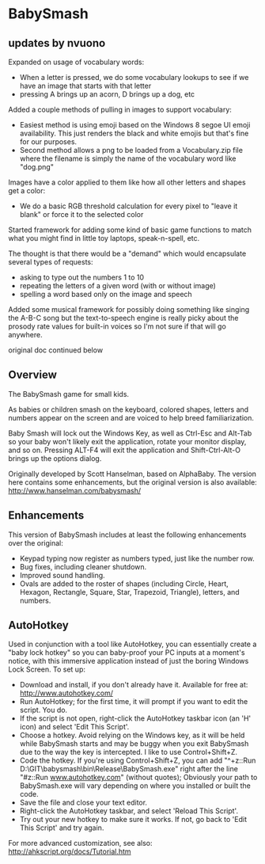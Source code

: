 BabySmash
=========
## updates by nvuono
Expanded on usage of vocabulary words:
* When a letter is pressed, we do some vocabulary lookups to see if we have an image that starts with that letter
* pressing A brings up an acorn, D brings up a dog, etc

Added a couple methods of pulling in images to support vocabulary:
* Easiest method is using emoji based on the Windows 8 segoe UI emoji availability. This just renders the black and white emojis but that's fine for our purposes.
* Second method allows a png to be loaded from a Vocabulary.zip file where the filename is simply the name of the vocabulary word like "dog.png" 

Images have a color applied to them like how all other letters and shapes get a color:
* We do a basic RGB threshold calculation for every pixel to "leave it blank" or force it to the selected color

Started framework for adding some kind of basic game functions to match what you might find in little toy laptops, speak-n-spell, etc.

The thought is that there would be a "demand" which would encapsulate several types of requests:
 * asking to type out the numbers 1 to 10
 * repeating the letters of a given word (with or without image)
 * spelling a word based only on the image and speech

 Added some musical framework for possibly doing something like singing the A-B-C song but the text-to-speech engine is really picky about the prosody rate values for built-in voices so I'm not sure if that will go anywhere.

original doc continued below

## Overview
The BabySmash game for small kids.  

As babies or children smash on the keyboard, colored shapes, letters and numbers appear on the screen and are voiced to help breed familiarization.

Baby Smash will lock out the Windows Key, as well as Ctrl-Esc and Alt-Tab so your baby won't likely exit the application, rotate your monitor display, and so on. Pressing ALT-F4 will exit the application and Shift-Ctrl-Alt-O brings up the options dialog.

Originally developed by Scott Hanselman, based on AlphaBaby. The version here contains some enhancements, but the original version is also available: http://www.hanselman.com/babysmash/

## Enhancements
This version of BabySmash includes at least the following enhancements over the original:
* Keypad typing now register as numbers typed, just like the number row.
* Bug fixes, including cleaner shutdown.
* Improved sound handling.
* Ovals are added to the roster of shapes (including Circle, Heart, Hexagon, Rectangle, Square, Star, Trapezoid, Triangle), letters, and numbers.

## AutoHotkey
Used in conjunction with a tool like AutoHotkey, you can essentially create a "baby lock hotkey" so you can baby-proof your PC inputs at a moment's notice, with this immersive application instead of just the boring Windows Lock Screen.  To set up:
* Download and install, if you don't already have it. Available for free at: http://www.autohotkey.com/
* Run AutoHotkey; for the first time, it will prompt if you want to edit the script. You do.
* If the script is not open, right-click the AutoHotkey taskbar icon (an 'H' icon) and select 'Edit This Script'.
* Choose a hotkey. Avoid relying on the Windows key, as it will be held while BabySmash starts and may be buggy when you exit BabySmash due to the way the key is intercepted. I like to use Control+Shift+Z.
* Code the hotkey. If you're using Control+Shift+Z, you can add "^+z::Run D:\GIT\babysmash\bin\Release\BabySmash.exe" right after the line "#z::Run www.autohotkey.com" (without quotes); Obviously your path to BabySmash.exe will vary depending on where you installed or built the code.
* Save the file and close your text editor.
* Right-click the AutoHotkey taskbar, and select 'Reload This Script'.
* Try out your new hotkey to make sure it works.  If not, go back to 'Edit This Script' and try again.

For more advanced customization, see also: http://ahkscript.org/docs/Tutorial.htm
